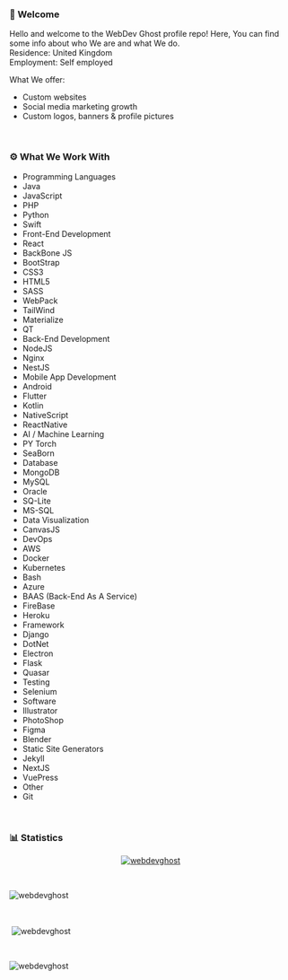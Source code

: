 ### 👋 Welcome
Hello and welcome to the WebDev Ghost profile repo! Here, You can find some info about who We are and what We do.  
Residence: United Kingdom  
Employment: Self employed  

What We offer:  
- Custom websites
- Social media marketing growth
- Custom logos, banners & profile pictures

<br>  

### ⚙️ What We Work With
- Programming Languages
 - Java
 - JavaScript
 - PHP
 - Python
 - Swift
- Front-End Development
 - React
 - BackBone JS
 - BootStrap
 - CSS3
 - HTML5
 - SASS
 - WebPack
 - TailWind
 - Materialize
 - QT
- Back-End Development
 - NodeJS
 - Nginx
 - NestJS
- Mobile App Development
 - Android
 - Flutter
 - Kotlin
 - NativeScript
 - ReactNative
- AI / Machine Learning
 - PY Torch
 - SeaBorn
- Database
 - MongoDB
 - MySQL
 - Oracle
 - SQ-Lite
 - MS-SQL
- Data Visualization
 - CanvasJS
- DevOps
 - AWS
 - Docker
 - Kubernetes
 - Bash
 - Azure
- BAAS (Back-End As A Service)
 - FireBase
 - Heroku
- Framework
 - Django
 - DotNet
 - Electron
 - Flask
 - Quasar
- Testing
 - Selenium
- Software
 - Illustrator
 - PhotoShop
 - Figma
 - Blender
- Static Site Generators
 - Jekyll
 - NextJS
 - VuePress
- Other
 - Git

<br>  

### 📊 Statistics
<p align="center"> <a href="https://github.com/ryo-ma/github-profile-trophy"><img src="https://github-profile-trophy.vercel.app/?username=webdevghost" alt="webdevghost" /></a> </p>  

<br>  

<p><img align="center" src="https://github-readme-stats.vercel.app/api/top-langs?username=webdevghost&show_icons=true&theme=dark&title_color=ffffff&text_color=fafafa&bg_color=545454&locale=en&layout=compact" alt="webdevghost" /></p>  

<br>  

<p>&nbsp;<img align="center" src="https://github-readme-stats.vercel.app/api?username=webdevghost&show_icons=true&theme=dark&title_color=fcfcfc&text_color=ffffff&bg_color=545454&locale=en" alt="webdevghost" /></p>  

<br>  

<p><img align="center" src="https://github-readme-streak-stats.herokuapp.com/?user=webdevghost&theme=dark" alt="webdevghost" /></p>  
